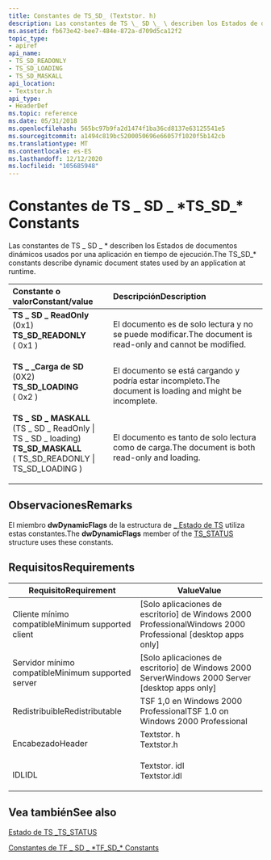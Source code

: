 ```yaml
---
title: Constantes de TS_SD_ (Textstor. h)
description: Las constantes de TS \_ SD \_ \ describen los Estados de documentos dinámicos usados por una aplicación en tiempo de ejecución.
ms.assetid: fb673e42-bee7-484e-872a-d709d5ca12f2
topic_type:
- apiref
api_name:
- TS_SD_READONLY
- TS_SD_LOADING
- TS_SD_MASKALL
api_location:
- Textstor.h
api_type:
- HeaderDef
ms.topic: reference
ms.date: 05/31/2018
ms.openlocfilehash: 565bc97b9fa2d1474f1ba36cd8137e63125541e5
ms.sourcegitcommit: a1494c819bc5200050696e66057f1020f5b142cb
ms.translationtype: MT
ms.contentlocale: es-ES
ms.lasthandoff: 12/12/2020
ms.locfileid: "105685948"
---
```

# <a name="ts_sd_-constants"></a><span data-ttu-id="30339-103">Constantes de TS \_ SD \_ \*</span><span class="sxs-lookup"><span data-stu-id="30339-103">TS\_SD\_\* Constants</span></span>

<span data-ttu-id="30339-104">Las constantes de TS \_ SD \_ \* describen los Estados de documentos dinámicos usados por una aplicación en tiempo de ejecución.</span><span class="sxs-lookup"><span data-stu-id="30339-104">The TS\_SD\_\* constants describe dynamic document states used by an application at runtime.</span></span>



| <span data-ttu-id="30339-105">Constante o valor</span><span class="sxs-lookup"><span data-stu-id="30339-105">Constant/value</span></span>                                                                                                                                                                                                                                              | <span data-ttu-id="30339-106">Descripción</span><span class="sxs-lookup"><span data-stu-id="30339-106">Description</span></span>                                                  |
|:------------------------------------------------------------------------------------------------------------------------------------------------------------------------------------------------------------------------------------------------------------|:-------------------------------------------------------------|
| <span id="TS_SD_READONLY"></span><span id="ts_sd_readonly"></span><dl> <span data-ttu-id="30339-107"><dt>**TS \_ SD \_ ReadOnly**</dt> <dt>(0x1)</dt></span><span class="sxs-lookup"><span data-stu-id="30339-107"><dt>**TS\_SD\_READONLY**</dt> <dt>( 0x1 )</dt></span></span> </dl>                              | <span data-ttu-id="30339-108">El documento es de solo lectura y no se puede modificar.</span><span class="sxs-lookup"><span data-stu-id="30339-108">The document is read-only and cannot be modified.</span></span><br/> |
| <span id="TS_SD_LOADING"></span><span id="ts_sd_loading"></span><dl> <span data-ttu-id="30339-109"><dt>**TS \_ \_Carga de SD**</dt> <dt>(0X2)</dt></span><span class="sxs-lookup"><span data-stu-id="30339-109"><dt>**TS\_SD\_LOADING**</dt> <dt>( 0x2 )</dt></span></span> </dl>                                 | <span data-ttu-id="30339-110">El documento se está cargando y podría estar incompleto.</span><span class="sxs-lookup"><span data-stu-id="30339-110">The document is loading and might be incomplete.</span></span><br/>  |
| <span id="TS_SD_MASKALL"></span><span id="ts_sd_maskall"></span><dl> <span data-ttu-id="30339-111"><dt>**TS \_ SD \_ MASKALL**</dt> <dt>(TS \_ SD \_ ReadOnly \| TS \_ SD \_ loading)</dt></span><span class="sxs-lookup"><span data-stu-id="30339-111"><dt>**TS\_SD\_MASKALL**</dt> <dt>( TS\_SD\_READONLY \| TS\_SD\_LOADING )</dt></span></span> </dl> | <span data-ttu-id="30339-112">El documento es tanto de solo lectura como de carga.</span><span class="sxs-lookup"><span data-stu-id="30339-112">The document is both read-only and loading.</span></span><br/>       |



## <a name="remarks"></a><span data-ttu-id="30339-113">Observaciones</span><span class="sxs-lookup"><span data-stu-id="30339-113">Remarks</span></span>

<span data-ttu-id="30339-114">El miembro **dwDynamicFlags** de la estructura de [ \_ Estado de TS](/windows/desktop/api/Textstor/ns-textstor-ts_status) utiliza estas constantes.</span><span class="sxs-lookup"><span data-stu-id="30339-114">The **dwDynamicFlags** member of the [TS\_STATUS](/windows/desktop/api/Textstor/ns-textstor-ts_status) structure uses these constants.</span></span>

## <a name="requirements"></a><span data-ttu-id="30339-115">Requisitos</span><span class="sxs-lookup"><span data-stu-id="30339-115">Requirements</span></span>



| <span data-ttu-id="30339-116">Requisito</span><span class="sxs-lookup"><span data-stu-id="30339-116">Requirement</span></span> | <span data-ttu-id="30339-117">Value</span><span class="sxs-lookup"><span data-stu-id="30339-117">Value</span></span> |
|-------------------------------------|-----------------------------------------------------------------------------------------|
| <span data-ttu-id="30339-118">Cliente mínimo compatible</span><span class="sxs-lookup"><span data-stu-id="30339-118">Minimum supported client</span></span><br/> | <span data-ttu-id="30339-119">\[Solo aplicaciones de escritorio\] de Windows 2000 Professional</span><span class="sxs-lookup"><span data-stu-id="30339-119">Windows 2000 Professional \[desktop apps only\]</span></span><br/>                              |
| <span data-ttu-id="30339-120">Servidor mínimo compatible</span><span class="sxs-lookup"><span data-stu-id="30339-120">Minimum supported server</span></span><br/> | <span data-ttu-id="30339-121">\[Solo aplicaciones de escritorio\] de Windows 2000 Server</span><span class="sxs-lookup"><span data-stu-id="30339-121">Windows 2000 Server \[desktop apps only\]</span></span><br/>                                    |
| <span data-ttu-id="30339-122">Redistribuible</span><span class="sxs-lookup"><span data-stu-id="30339-122">Redistributable</span></span><br/>          | <span data-ttu-id="30339-123">TSF 1,0 en Windows 2000 Professional</span><span class="sxs-lookup"><span data-stu-id="30339-123">TSF 1.0 on Windows 2000 Professional</span></span><br/>                                         |
| <span data-ttu-id="30339-124">Encabezado</span><span class="sxs-lookup"><span data-stu-id="30339-124">Header</span></span><br/>                   | <dl> <span data-ttu-id="30339-125"><dt>Textstor. h</dt></span><span class="sxs-lookup"><span data-stu-id="30339-125"><dt>Textstor.h</dt></span></span> </dl>   |
| <span data-ttu-id="30339-126">IDL</span><span class="sxs-lookup"><span data-stu-id="30339-126">IDL</span></span><br/>                      | <dl> <span data-ttu-id="30339-127"><dt>Textstor. idl</dt></span><span class="sxs-lookup"><span data-stu-id="30339-127"><dt>Textstor.idl</dt></span></span> </dl> |



## <a name="see-also"></a><span data-ttu-id="30339-128">Vea también</span><span class="sxs-lookup"><span data-stu-id="30339-128">See also</span></span>

<dl> <dt>

[<span data-ttu-id="30339-129">Estado de TS \_</span><span class="sxs-lookup"><span data-stu-id="30339-129">TS\_STATUS</span></span>](/windows/desktop/api/Textstor/ns-textstor-ts_status)
</dt> <dt>

[<span data-ttu-id="30339-130">Constantes de TF \_ SD \_ \*</span><span class="sxs-lookup"><span data-stu-id="30339-130">TF\_SD\_\* Constants</span></span>](tf-sd--constants.md)
</dt> </dl>

 

 





